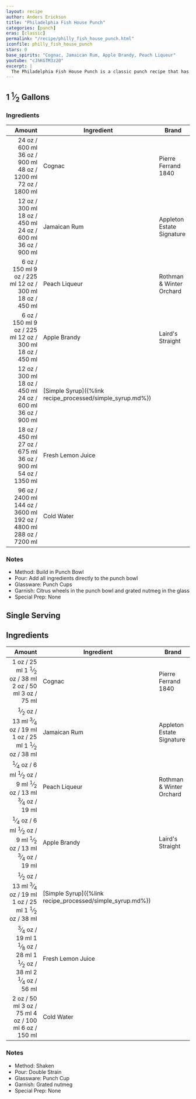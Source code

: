 ```yaml
---
layout: recipe
author: Anders Erickson
title: "Philadelphia Fish House Punch"
categories: [punch]
eras: [classic]
permalink: "/recipe/philly_fish_house_punch.html"
iconfile: philly_fish_house_punch
stars: 0
base_spirits: "Cognac, Jamaican Rum, Apple Brandy, Peach Liqueur"
youtube: "cJhKGTM3z20"
excerpt: |
  The Philadelphia Fish House Punch is a classic punch recipe that has been enjoyed for centuries. It's a rich and complex drink with a balance of sweetness, acidity, and spirit.
---
```


<div class="subrecipe" markdown="1">

## 1 <sup>1</sup>&frasl;<sub>2</sub> Gallons

### Ingredients

| Amount | Ingredient                                      | Brand                     |
| -----: | ----------------------------------------------- | ------------------------- |
|  <span class="onex active">24 oz  / 600 ml</span> <span class="onehalfx">36 oz  / 900 ml</span> <span class="twox">48 oz  / 1200 ml</span> <span class="threex">72 oz  / 1800 ml</span>| Cognac                                          | Pierre Ferrand 1840       |
|  <span class="onex active">12 oz  / 300 ml</span> <span class="onehalfx">18 oz  / 450 ml</span> <span class="twox">24 oz  / 600 ml</span> <span class="threex">36 oz  / 900 ml</span>| Jamaican Rum                                    | Appleton Estate Signature |
|   <span class="onex active">6 oz  / 150 ml</span> <span class="onehalfx">9 oz  / 225 ml</span> <span class="twox">12 oz  / 300 ml</span> <span class="threex">18 oz  / 450 ml</span>| Peach Liqueur                                   | Rothman & Winter Orchard  |
|   <span class="onex active">6 oz  / 150 ml</span> <span class="onehalfx">9 oz  / 225 ml</span> <span class="twox">12 oz  / 300 ml</span> <span class="threex">18 oz  / 450 ml</span>| Apple Brandy                                    | Laird's Straight          |
|  <span class="onex active">12 oz  / 300 ml</span> <span class="onehalfx">18 oz  / 450 ml</span> <span class="twox">24 oz  / 600 ml</span> <span class="threex">36 oz  / 900 ml</span>| [Simple Syrup]({%link recipe_processed/simple_syrup.md%}) |
|  <span class="onex active">18 oz  / 450 ml</span> <span class="onehalfx">27 oz  / 675 ml</span> <span class="twox">36 oz  / 900 ml</span> <span class="threex">54 oz  / 1350 ml</span>| Fresh Lemon Juice                               |
|  <span class="onex active">96 oz  / 2400 ml</span> <span class="onehalfx">144 oz  / 3600 ml</span> <span class="twox">192 oz  / 4800 ml</span> <span class="threex">288 oz  / 7200 ml</span>| Cold Water                                      |

### Notes

- Method: Build in Punch Bowl
- Pour: Add all ingredients directly to the punch bowl
- Glassware: Punch Cups
- Garnish: Citrus wheels in the punch bowl and grated nutmeg in the glass
- Special Prep: None

</div>
<div class="subrecipe" markdown="1">

## Single Serving

## Ingredients

|  Amount | Ingredient                                      | Brand                     |
| ------: | ----------------------------------------------- | ------------------------- |
|    <span class="onex active">1 oz  / 25 ml</span> <span class="onehalfx">1 <sup>1</sup>&frasl;<sub>2</sub> oz  / 38 ml</span> <span class="twox">2 oz  / 50 ml</span> <span class="threex">3 oz  / 75 ml</span>| Cognac                                          | Pierre Ferrand 1840       |
|  <span class="onex active"> <sup>1</sup>&frasl;<sub>2</sub> oz  / 13 ml</span> <span class="onehalfx"> <sup>3</sup>&frasl;<sub>4</sub> oz  / 19 ml</span> <span class="twox">1 oz  / 25 ml</span> <span class="threex">1 <sup>1</sup>&frasl;<sub>2</sub> oz  / 38 ml</span>| Jamaican Rum                                    | Appleton Estate Signature |
| <span class="onex active"> <sup>1</sup>&frasl;<sub>4</sub> oz  / 6 ml</span> <span class="onehalfx"> <sup>1</sup>&frasl;<sub>2</sub> oz  / 9 ml</span> <span class="twox"> <sup>1</sup>&frasl;<sub>2</sub> oz  / 13 ml</span> <span class="threex"> <sup>3</sup>&frasl;<sub>4</sub> oz  / 19 ml</span>| Peach Liqueur                                   | Rothman & Winter Orchard  |
| <span class="onex active"> <sup>1</sup>&frasl;<sub>4</sub> oz  / 6 ml</span> <span class="onehalfx"> <sup>1</sup>&frasl;<sub>2</sub> oz  / 9 ml</span> <span class="twox"> <sup>1</sup>&frasl;<sub>2</sub> oz  / 13 ml</span> <span class="threex"> <sup>3</sup>&frasl;<sub>4</sub> oz  / 19 ml</span>| Apple Brandy                                    | Laird's Straight          |
|  <span class="onex active"> <sup>1</sup>&frasl;<sub>2</sub> oz  / 13 ml</span> <span class="onehalfx"> <sup>3</sup>&frasl;<sub>4</sub> oz  / 19 ml</span> <span class="twox">1 oz  / 25 ml</span> <span class="threex">1 <sup>1</sup>&frasl;<sub>2</sub> oz  / 38 ml</span>| [Simple Syrup]({%link recipe_processed/simple_syrup.md%}) |
| <span class="onex active"> <sup>3</sup>&frasl;<sub>4</sub> oz  / 19 ml</span> <span class="onehalfx">1 <sup>1</sup>&frasl;<sub>8</sub> oz  / 28 ml</span> <span class="twox">1 <sup>1</sup>&frasl;<sub>2</sub> oz  / 38 ml</span> <span class="threex">2 <sup>1</sup>&frasl;<sub>4</sub> oz  / 56 ml</span>| Fresh Lemon Juice                               |
|    <span class="onex active">2 oz  / 50 ml</span> <span class="onehalfx">3 oz  / 75 ml</span> <span class="twox">4 oz  / 100 ml</span> <span class="threex">6 oz  / 150 ml</span>| Cold Water                                      |

### Notes

- Method: Shaken
- Pour: Double Strain
- Glassware: Punch Cup
- Garnish: Grated nutmeg
- Special Prep: None

</div>

    
<script type="application/ld+json">
{
  "@context": "https://schema.org",
  "@type": "Recipe",
  "author": "{{ page.author }}",
  "description": "{{ page.excerpt | strip_html | replace: '"', "'" }}",
  "image": "{% for ingredient in site.data[page.iconfile].images.ingredient limit: 1 %}{{ ingredient.url }}{% endfor %}",
  "recipeIngredient": [  " 24 oz Cognac ",
  " 12 oz Jamaican Rum ",
  "6 oz Peach Liqueur",
  "6 oz Apple Brandy ",
  " 12 oz Simple Syrup",
  " 18 oz Fresh Lemon Juice",
  " 96 oz Cold Water "],
  "name": "{{ page.title }}",
  "recipeInstructions": "  {
    '': 'HowToStep',
    'text': '- Method: Build in Punch Bowl
'
  },  {
    '': 'HowToStep',
    'text': '- Pour: Add all ingredients directly to the punch bowl
'
  },  {
    '': 'HowToStep',
    'text': '- Glassware: Punch Cups
'
  },  {
    '': 'HowToStep',
    'text': '- Garnish: Citrus wheels in the punch bowl and grated nutmeg in the glass
'
  },  {
    '': 'HowToStep',
    'text': '- Special Prep: None
'
  }",
  "recipeYield": "1 cocktail",
  "recipeCategory": "cocktail"
}
</script>

    